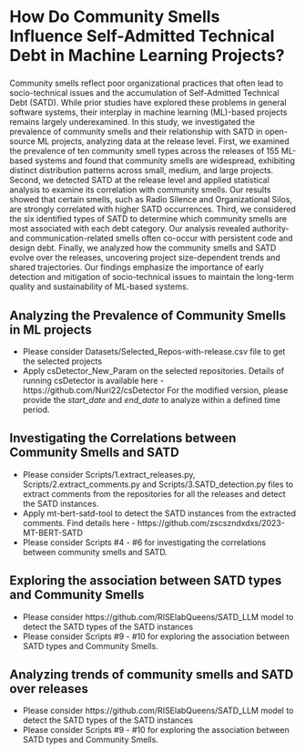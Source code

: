 # How Do Community Smells Influence Self-Admitted Technical Debt in Machine Learning Projects?

### 
Community smells reflect poor organizational practices that often lead to socio-technical issues and the accumulation of Self-Admitted Technical Debt (SATD). While prior studies have explored these problems in general software systems, their interplay in machine learning (ML)-based projects remains largely underexamined. In this study, we investigated the prevalence of community smells and their relationship with SATD in open-source ML projects, analyzing data at the release level. 
First, we examined the prevalence of ten community smell types across the releases of 155 ML-based systems and found that community smells are widespread, exhibiting distinct distribution patterns across small, medium, and large projects.
Second, we detected SATD at the release level and applied statistical analysis to examine its correlation with community smells. Our results showed that certain smells, such as Radio Silence and Organizational Silos, are strongly correlated with higher SATD occurrences. 
Third, we considered the six identified types of SATD to determine which community smells are most associated with each debt category. Our analysis revealed authority- and communication-related smells often co-occur with persistent code and design debt. 
Finally, we analyzed how the community smells and SATD evolve over the releases, uncovering project size-dependent trends and shared trajectories. 
Our findings emphasize the importance of early detection and mitigation of socio-technical issues to maintain the long-term quality and sustainability of ML-based systems.

## Analyzing the Prevalence of Community Smells in ML projects
<ul>
    <li>Please consider Datasets/Selected_Repos-with-release.csv file to get the selected projects</li>
    <li>Apply csDetector_New_Param on the selected repositories. Details of running csDetector is available here - <a> https://github.com/Nuri22/csDetector </a> For the modified version, please provide the <i>start_date</i> and <i>end_date</i> to analyze within a defined time period.  </li>
</ul>

## Investigating the Correlations between Community Smells and SATD
<ul>
    <li>Please consider Scripts/1.extract_releases.py, Scripts/2.extract_comments.py and Scripts/3.SATD_detection.py files to extract comments from the repositories for all the releases and detect the SATD instances. </li>
    <li>Apply mt-bert-satd-tool to detect the SATD instances from the extracted comments. Find details here - <a> https://github.com/zscszndxdxs/2023-MT-BERT-SATD </a> </li>
    <li>Please consider Scripts #4 - #6 for investigating the correlations between community smells and SATD. </li>
</ul>

## Exploring the association between SATD types and Community Smells
<ul>
    <li>Please consider <a> https://github.com/RISElabQueens/SATD_LLM </a> model to detect the SATD types of the SATD instances </li>
    <li>Please consider Scripts #9 - #10 for exploring the association between SATD types and Community Smells. </li>
</ul>

## Analyzing trends of community smells and SATD over releases
<ul>
    <li>Please consider <a> https://github.com/RISElabQueens/SATD_LLM </a> model to detect the SATD types of the SATD instances </li>
    <li>Please consider Scripts #9 - #10 for exploring the association between SATD types and Community Smells. </li>
</ul>